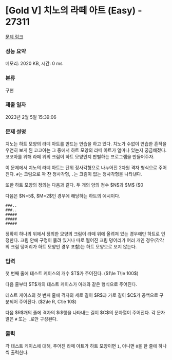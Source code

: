 # [Gold V] 치노의 라떼 아트 (Easy) - 27311 

[문제 링크](https://www.acmicpc.net/problem/27311) 

### 성능 요약

메모리: 2020 KB, 시간: 0 ms

### 분류

구현

### 제출 일자

2023년 2월 5일 15:39:06

### 문제 설명

<p>치노는 하트 모양의 라떼 아트를 만드는 연습을 하고 있다. 치노가 수없이 연습한 흔적을 우연히 보게 된 코코아는 그 중에서 하트 모양의 라떼 아트가 얼마나 있는지 궁금해졌다. 코코아를 위해 라떼 위의 크림이 하트 모양인지 판별하는 프로그램을 만들어주자.</p>

<p>이 문제에서 치노의 라떼 아트는 단위 정사각형으로 나누어진 2차원 격자 형식으로 주어진다. <code>#</code>는 크림으로 꽉 찬 정사각형, <code>.</code>는 크림이 없는 정사각형을 나타낸다.</p>

<p>또한 하트 모양의 정의는 다음과 같다. 두 개의 양의 정수 $N$과 $M$ ($0<M<N$)이 존재해서, $N\times N$ 정사각형의 네 구석 중 한 쪽에서 $M\times M$ 정사각형을 제거한 모양을 하트 모양으로 정의한다.</p>

<p>다음은 $N=5$, $M=2$인 경우에 해당하는 하트의 예시이다.</p>

<pre><code>###..
###..
#####
#####
#####</code></pre>

<p>정확히 하나의 위에서 정의한 모양의 크림이 라떼 위에 올려져 있는 경우에만 하트로 인정한다. 크림 안에 구멍이 뚫려 있거나 따로 떨어진 크림 덩어리가 여러 개인 경우(각각의 크림 덩어리가 하트 모양인 경우 포함)는 하트 모양으로 보지 않는다.</p>

### 입력 

 <p>첫 번째 줄에 테스트 케이스의 개수 $T$가 주어진다. ($1\le T\le 100$)</p>

<p>다음 줄부터 $T$개의 테스트 케이스가 아래와 같은 형식으로 주어진다.</p>

<p>테스트 케이스의 첫 번째 줄에 격자의 세로 길이 $R$과 가로 길이 $C$가 공백으로 구분되어 주어진다. ($2\le R, C\le 10$)</p>

<p>다음 $R$개의 줄에 격자의 $i$행을 나타내는 길이 $C$의 문자열이 주어진다. 각 문자열은 <code>#</code> 또는 <code>.</code>로만 구성된다.</p>

### 출력 

 <p>각 테스트 케이스에 대해, 주어진 라떼 아트가 하트 모양이면 <code>1</code>, 아니면 <code>0</code>을 한 줄에 하나씩 출력한다.</p>

